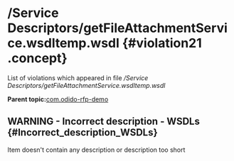 # /Service Descriptors/getFileAttachmentService.wsdltemp.wsdl {#violation21 .concept}

List of violations which appeared in file */Service Descriptors/getFileAttachmentService.wsdltemp.wsdl*

**Parent topic:**[com.odido-rfp-demo](../../../qa/projects/com.odido-rfp-demo.md)

## WARNING - Incorrect description - WSDLs {#Incorrect_description_WSDLs}

Item doesn't contain any description or description too short

